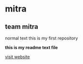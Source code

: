 # mitra

## team mitra

normal text 
this is my first repository

**this is my readme text file**

[visit website](https://github.com "github")
